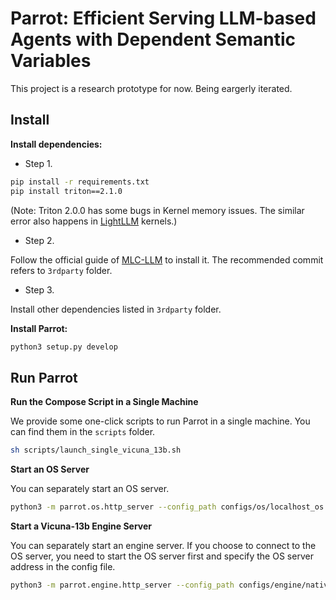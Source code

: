 # Parrot: Efficient Serving LLM-based Agents with Dependent Semantic Variables

This project is a research prototype for now. Being eargerly iterated.

## Install

**Install dependencies:**

- Step 1.

```bash
pip install -r requirements.txt
pip install triton==2.1.0
```

(Note: Triton 2.0.0 has some bugs in Kernel memory issues. The similar error also happens in [LightLLM](https://github.com/ModelTC/lightllm) kernels.)

- Step 2.

Follow the official guide of [MLC-LLM](https://github.com/mlc-ai/mlc-llm) to install it. The 
recommended commit refers to `3rdparty` folder.

- Step 3.

Install other dependencies listed in `3rdparty` folder.

**Install Parrot:**

```bash
python3 setup.py develop
```


## Run Parrot

**Run the Compose Script in a Single Machine**

We provide some one-click scripts to run Parrot in a single machine. You can find them in the `scripts` folder.

```bash
sh scripts/launch_single_vicuna_13b.sh
```

<!-- **Run Docker Compose in a Cluster**

TODO -->

**Start an OS Server**

You can separately start an OS server.

```bash
python3 -m parrot.os.http_server --config_path configs/os/localhost_os.json
```

**Start a Vicuna-13b Engine Server**

You can separately start an engine server. If you choose to connect to the OS server, you need to start the OS server first and specify the OS server address in the config file.

```bash
python3 -m parrot.engine.http_server --config_path configs/engine/native/vicuna-13b-v1.3.json
```